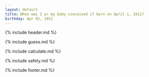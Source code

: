 ```yaml
---
layout: default
title: When was I or my baby conceived if born on April 1, 1911?
birthday: Apr 01, 1911
---
```


{% include header.md %}

{% include guess.md %}

{% include calculate.md %}

{% include safety.md %}

{% include footer.md %}



